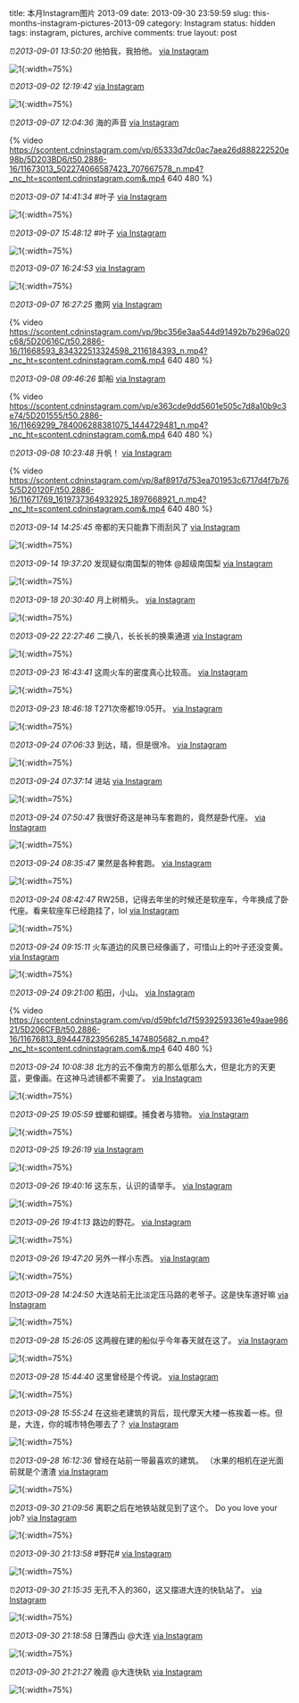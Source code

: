 title: 本月Instagram图片 2013-09
date: 2013-09-30 23:59:59
slug: this-months-instagram-pictures-2013-09
category: Instagram
status: hidden
tags: instagram, pictures, archive
comments: true
layout: post

⏰_2013-09-01 13:50:20_ 他拍我，我拍他。
[via Instagram](https://www.instagram.com/p/dtOin_gVxHpmS1LU1taZ0qh1wJow1ytdNNUqY0/)

![1](https://scontent-lax3-2.cdninstagram.com/vp/66cf218350d1b73a49f9af0b6dee9b2f/5DA75ECA/t51.2885-15/e15/11358150_977229112339341_1960624013_n.jpg?_nc_ht=scontent-lax3-2.cdninstagram.com){:width=75%}


⏰_2013-09-02 12:19:42_ 
[via Instagram](https://www.instagram.com/p/dvo9mygV3DKSDXS4LL-x0EDkftAp8xXMDgFZk0/)

![1](https://scontent-lax3-2.cdninstagram.com/vp/4afd4c0ba92d2211dcce96f57a14f389/5DBCDD69/t51.2885-15/e15/11325321_837763132972655_775626652_n.jpg?_nc_ht=scontent-lax3-2.cdninstagram.com){:width=75%}


⏰_2013-09-07 12:04:36_ 海的声音
[via Instagram](https://www.instagram.com/p/d8fNfBAVwMI2yRk2dIquKueSf2IwsJywIn7As0/)

{% video https://scontent.cdninstagram.com/vp/65333d7dc0ac7aea26d888222520e98b/5D203BD6/t50.2886-16/11673013_502274066587423_707667578_n.mp4?_nc_ht=scontent.cdninstagram.com&.mp4 640 480 %}

⏰_2013-09-07 14:41:34_ #叶子
[via Instagram](https://www.instagram.com/p/d8xLCxAVxP4fTy5i1PDmq_4Yb2BKB2oJEXXHY0/)

![1](https://scontent-lax3-2.cdninstagram.com/vp/4811aacbae85ff46c6d9782d93f5000f/5DB9FD9F/t51.2885-15/e15/11253701_1412988155693306_1528684876_n.jpg?_nc_ht=scontent-lax3-2.cdninstagram.com){:width=75%}

⏰_2013-09-07 15:48:12_ #叶子
[via Instagram](https://www.instagram.com/p/d84zF0AV3grC92I0xGrpw7V5_NKEovTp-YZwY0/)

![1](https://scontent-lax3-2.cdninstagram.com/vp/fc948cb1978461645e87296d04d6724a/5DB31219/t51.2885-15/e15/11363629_491729150978487_1502468048_n.jpg?_nc_ht=scontent-lax3-2.cdninstagram.com){:width=75%}

⏰_2013-09-07 16:24:53_ 
[via Instagram](https://www.instagram.com/p/d88_1zgV6T2e3Pt6mlML1pPX16RFvsMTgnDkI0/)

![1](https://scontent-lax3-2.cdninstagram.com/vp/23577157cd9498d699e7da4b19e04561/5DA84ADA/t51.2885-15/e15/11249002_382506355283364_368951451_n.jpg?_nc_ht=scontent-lax3-2.cdninstagram.com){:width=75%}

⏰_2013-09-07 16:27:25_ 撒网
[via Instagram](https://www.instagram.com/p/d89SXMgV6plDcjsRB_D9sCQWcNc2ApYFtyR4o0/)

{% video https://scontent.cdninstagram.com/vp/9bc356e3aa544d91492b7b296a020c68/5D20616C/t50.2886-16/11668593_834322513324598_2116184393_n.mp4?_nc_ht=scontent.cdninstagram.com&.mp4 640 480 %}


⏰_2013-09-08 09:46:26_ 卸船
[via Instagram](https://www.instagram.com/p/d-0MXbAVx67xhWumJxVsLLpjx8HycTtI9Xj-00/)

{% video https://scontent.cdninstagram.com/vp/e363cde9dd5601e505c7d8a10b9c3e74/5D201555/t50.2886-16/11669299_784006288381075_1444729481_n.mp4?_nc_ht=scontent.cdninstagram.com&.mp4 640 480 %}

⏰_2013-09-08 10:23:48_ 升帆！
[via Instagram](https://www.instagram.com/p/d-4eAcgV6BAfeVojmv2uHTq-Av5_BGW4eBMRQ0/)

{% video https://scontent.cdninstagram.com/vp/8af8917d753ea701953c6717d4f7b765/5D20120F/t50.2886-16/11671769_1619737364932925_1897668921_n.mp4?_nc_ht=scontent.cdninstagram.com&.mp4 640 480 %}


⏰_2013-09-14 14:25:45_ 帝都的天只能靠下雨刮风了
[via Instagram](https://www.instagram.com/p/eOw7VggVwtlwaXQFf_mxBVbrTNTpMoBWbDPyY0/)

![1](https://scontent-lax3-2.cdninstagram.com/vp/ea0ce44ef2515a38c865c23d0d862eec/5DC16A43/t51.2885-15/e15/11334539_777474292366909_106836564_n.jpg?_nc_ht=scontent-lax3-2.cdninstagram.com){:width=75%}

⏰_2013-09-14 19:37:20_ 发现疑似南国梨的物体 @超级南国梨
[via Instagram](https://www.instagram.com/p/ePUlehAVwiHpah-JKiUR6GXMMiiMtOFr5WzWU0/)

![1](https://scontent-lax3-2.cdninstagram.com/vp/3eea450c7683f2c132b170ddeb3d6984/5DC30B8F/t51.2885-15/e15/11381354_447489202099537_310868406_n.jpg?_nc_ht=scontent-lax3-2.cdninstagram.com){:width=75%}


⏰_2013-09-18 20:30:40_ 月上树梢头。
[via Instagram](https://www.instagram.com/p/eZt3jgAV7fiIVBzAkFlQbYYDsZvJfwP9lukc00/)

![1](https://scontent-lax3-2.cdninstagram.com/vp/89cbfce8be2bc64c93d022b30d62ea7a/5DB16419/t51.2885-15/e15/11378413_994461390577686_952196966_n.jpg?_nc_ht=scontent-lax3-2.cdninstagram.com){:width=75%}


⏰_2013-09-22 22:27:46_ 二换八，长长长的换乘通道
[via Instagram](https://www.instagram.com/p/ekOc09AV6J1ToGgT5nSHXPjU6ecnPifprd51k0/)

![1](https://scontent-lax3-2.cdninstagram.com/vp/05e27279d61ec10b98cc7032954c0d9e/5DBFBC5C/t51.2885-15/e15/11325939_951265254895092_811403695_n.jpg?_nc_ht=scontent-lax3-2.cdninstagram.com){:width=75%}


⏰_2013-09-23 16:43:41_ 这周火车的密度真心比较高。
[via Instagram](https://www.instagram.com/p/emL3epgVwaDZ8QSB9reNfYATIoD45Q7vi5sgg0/)

![1](https://scontent-lax3-2.cdninstagram.com/vp/634422fc30dc6a58f109a0c63051e0f9/5DA31DD8/t51.2885-15/e15/11419187_743063612478001_1015824411_n.jpg?_nc_ht=scontent-lax3-2.cdninstagram.com){:width=75%}

⏰_2013-09-23 18:46:18_ T271次帝都19:05开。
[via Instagram](https://www.instagram.com/p/emZ5ngAV5ZLF7N1Usbp9WsHI5tChlnkwwOsBY0/)

![1](https://scontent-lax3-2.cdninstagram.com/vp/e1bf799ec69ccbcf89e4e8bfde9b6b62/5DA654CF/t51.2885-15/e15/11280203_984814408206235_1962967094_n.jpg?_nc_ht=scontent-lax3-2.cdninstagram.com){:width=75%}


⏰_2013-09-24 07:06:33_ 到达，晴，但是很冷。
[via Instagram](https://www.instagram.com/p/enunWigV6eAZQbREq-Gm28zJpZoB52BoY8QbU0/)

![1](https://scontent-lax3-2.cdninstagram.com/vp/c40d32030017b830661f2896f23a87e8/5DA53B32/t51.2885-15/e15/11280187_1509166519344323_130039332_n.jpg?_nc_ht=scontent-lax3-2.cdninstagram.com){:width=75%}

⏰_2013-09-24 07:37:14_ 进站
[via Instagram](https://www.instagram.com/p/enyIH7AV-79EGotvAVa2ZRWsEdEKGcggbrMy80/)

![1](https://scontent-lax3-2.cdninstagram.com/vp/3de0d74b02cbf5a3dfb027f3037d98db/5DBFE44D/t51.2885-15/e15/11351828_957147240996548_475712701_n.jpg?_nc_ht=scontent-lax3-2.cdninstagram.com){:width=75%}

⏰_2013-09-24 07:50:47_ 我很好奇这是神马车套跑的，竟然是卧代座。
[via Instagram](https://www.instagram.com/p/enzrVcgVxcnRAK2JQ_c7RgWZ0A52AVwy_c6P80/)

![1](https://scontent-lax3-2.cdninstagram.com/vp/7fcf34ae819b91dece8df53e22aad6c7/5DA4616C/t51.2885-15/e15/11358295_1630775137208656_896488215_n.jpg?_nc_ht=scontent-lax3-2.cdninstagram.com){:width=75%}

⏰_2013-09-24 08:35:47_ 果然是各种套跑。
[via Instagram](https://www.instagram.com/p/en405wgV46JwaIkWvcZAoib_6e6zk_AMzdmec0/)

![1](https://scontent-lax3-2.cdninstagram.com/vp/1053126393961dde35f41edba5d8fe4d/5DA2D991/t51.2885-15/e15/11311941_827030404056974_1890046775_n.jpg?_nc_ht=scontent-lax3-2.cdninstagram.com){:width=75%}

⏰_2013-09-24 08:42:47_ RW25B，记得去年坐的时候还是软座车，今年换成了卧代座。看来软座车已经跑挂了，lol
[via Instagram](https://www.instagram.com/p/en5oHaAV6Ley-fKzWblO-GcyG502uWEzFIsBY0/)

![1](https://scontent-lax3-2.cdninstagram.com/vp/d4d8cec33881b6808a70a0c3ebedbcc0/5DB16E21/t51.2885-15/e15/11296852_848869411833618_455826716_n.jpg?_nc_ht=scontent-lax3-2.cdninstagram.com){:width=75%}

⏰_2013-09-24 09:15:11_ 火车道边的风景已经像画了，可惜山上的叶子还没变黄。
[via Instagram](https://www.instagram.com/p/en9ViWAV_vKVU51_P4E5BtnAJJoRSu5sfDoxY0/)

![1](https://scontent-lax3-2.cdninstagram.com/vp/1e6677806f311ec254b67a1ed58addf2/5DA06EB6/t51.2885-15/e15/11334569_390585874478643_1893503043_n.jpg?_nc_ht=scontent-lax3-2.cdninstagram.com){:width=75%}

⏰_2013-09-24 09:21:00_ 稻田，小山。
[via Instagram](https://www.instagram.com/p/en-AGtAVwzudLAe8Pt2UWOFXYqllq4c06hM7M0/)

{% video https://scontent.cdninstagram.com/vp/d59bfc1d7f59392593361e49aae98621/5D206CFB/t50.2886-16/11676813_894447823956285_1474805682_n.mp4?_nc_ht=scontent.cdninstagram.com&.mp4 640 480 %}

⏰_2013-09-24 10:08:38_ 北方的云不像南方的那么低那么大，但是北方的天更蓝，更像画。在这神马滤镜都不需要了。
[via Instagram](https://www.instagram.com/p/eoDc7SgV4plWjqbNGOusyUqXEUwDBB4101yPE0/)

![1](https://scontent-lax3-2.cdninstagram.com/vp/9d2a68f113db741c443b6d64911134ca/5DB31683/t51.2885-15/e15/11357631_877610645640097_630097240_n.jpg?_nc_ht=scontent-lax3-2.cdninstagram.com){:width=75%}


⏰_2013-09-25 19:05:59_ 螳螂和蝴蝶。捕食者与猎物。
[via Instagram](https://www.instagram.com/p/erlviyAV1BEV73xPH5EqezL6qkxZU34TmWCus0/)

![1](https://scontent-lax3-2.cdninstagram.com/vp/4b8fadbdf9854b8a7b77abe42a97be31/5DAC7BF6/t51.2885-15/e15/11325479_530696057071672_1137555897_n.jpg?_nc_ht=scontent-lax3-2.cdninstagram.com){:width=75%}

⏰_2013-09-25 19:26:19_ 
[via Instagram](https://www.instagram.com/p/eroEaDAV3APeSokeggAps_H058JFDtVpquVHs0/)

![1](https://scontent-lax3-2.cdninstagram.com/vp/6657ae5ddf0ccdbae4e3ad9f4b59d0bd/5DA5E3D5/t51.2885-15/e15/11313326_882248211828769_849881247_n.jpg?_nc_ht=scontent-lax3-2.cdninstagram.com){:width=75%}


⏰_2013-09-26 19:40:16_ 这东东，认识的请举手。
[via Instagram](https://www.instagram.com/p/euOdcRgV1mqHVmOpabmm9452_EvZepcM45-140/)

![1](https://scontent-lax3-2.cdninstagram.com/vp/079f177366a885b84e134d49f53a68d0/5DAE2E95/t51.2885-15/e15/11280455_1445217149107162_1125353522_n.jpg?_nc_ht=scontent-lax3-2.cdninstagram.com){:width=75%}

⏰_2013-09-26 19:41:13_ 路边的野花。
[via Instagram](https://www.instagram.com/p/euOkbtAV1tSC20ihUHmdD3OkrDlndkIhxBzUQ0/)

![1](https://scontent-lax3-2.cdninstagram.com/vp/b97eafcd8bd6ee467e6385f07f30fb90/5DAEA35D/t51.2885-15/e15/11375878_793147914131823_370389903_n.jpg?_nc_ht=scontent-lax3-2.cdninstagram.com){:width=75%}

⏰_2013-09-26 19:47:20_ 另外一样小东西。
[via Instagram](https://www.instagram.com/p/euPROKAV2sxRhFDUaI6CP7PM3DBuzx3mrk_EA0/)

![1](https://scontent-lax3-2.cdninstagram.com/vp/baea9dbb4a00fd229571e9584ffdb458/5DB39078/t51.2885-15/e15/11385130_1627586927479672_1881189218_n.jpg?_nc_ht=scontent-lax3-2.cdninstagram.com){:width=75%}


⏰_2013-09-28 14:24:50_ 大连站前无比淡定压马路的老爷子。这是快车道好嘛
[via Instagram](https://www.instagram.com/p/eyz8-YAV-JIwDmBglfMPz_oeJnknrULjkPLGU0/)

![1](https://scontent-lax3-2.cdninstagram.com/vp/6e71feb71cc4044601eab76976864f91/5DB1BEC0/t51.2885-15/e15/11372534_496394943843237_1356115380_n.jpg?_nc_ht=scontent-lax3-2.cdninstagram.com){:width=75%}

⏰_2013-09-28 15:26:05_ 这两艘在建的船似乎今年春天就在这了。
[via Instagram](https://www.instagram.com/p/ey69lgAV0A_gD8NGj8PyumMBmsEEtNbMd_7vQ0/)

![1](https://scontent-lax3-2.cdninstagram.com/vp/556138b0ab9e8af76e738db654c37a41/5DC4C436/t51.2885-15/e15/11325345_666223640174438_430372478_n.jpg?_nc_ht=scontent-lax3-2.cdninstagram.com){:width=75%}

⏰_2013-09-28 15:44:40_ 这里曾经是个传说。
[via Instagram](https://www.instagram.com/p/ey9FmLgV1tI81VX95kYIrZCVHzlFWcvseTqjs0/)

![1](https://scontent-lax3-2.cdninstagram.com/vp/a2f43b9774f9ce234199b3b3e7771ed3/5DA407D0/t51.2885-15/e15/11373808_1713496868877487_997799493_n.jpg?_nc_ht=scontent-lax3-2.cdninstagram.com){:width=75%}

⏰_2013-09-28 15:55:24_ 在这些老建筑的背后，现代摩天大楼一栋挨着一栋。但是，大连，你的城市特色哪去了？
[via Instagram](https://www.instagram.com/p/ey-UM_gV28VV25ap33OQpJ6VQZknlayMnTJtM0/)

![1](https://scontent-lax3-2.cdninstagram.com/vp/4823f407a3f95f90688885913bafdbe4/5DAA27F0/t51.2885-15/e15/11377631_1602756819980369_1061615580_n.jpg?_nc_ht=scontent-lax3-2.cdninstagram.com){:width=75%}

⏰_2013-09-28 16:12:36_ 曾经在站前一带最喜欢的建筑。 （水果的相机在逆光面前就是个渣渣
[via Instagram](https://www.instagram.com/p/ezASQIgV4iSrLH2KioiWC950sLGRtYGb1Asak0/)

![1](https://scontent-lax3-2.cdninstagram.com/vp/789e20c488e9f596bf354c5625b462be/5DB4A7D7/t51.2885-15/e15/11352428_1100942386584386_1303416876_n.jpg?_nc_ht=scontent-lax3-2.cdninstagram.com){:width=75%}


⏰_2013-09-30 21:09:56_ 离职之后在地铁站就见到了这个。 Do you love your job?
[via Instagram](https://www.instagram.com/p/e4r5rRgV3WzoFDGBbEJlk4zgXCwWIqn6t7XIA0/)

![1](https://scontent-lax3-2.cdninstagram.com/vp/7c1d75e48774b8e4f4ae8578b273e0c6/5DC58FB1/t51.2885-15/e15/11417479_936540603078729_1327496261_n.jpg?_nc_ht=scontent-lax3-2.cdninstagram.com){:width=75%}

⏰_2013-09-30 21:13:58_ #野花#
[via Instagram](https://www.instagram.com/p/e4sXT3gV3-m2Y80tM16nOQRhyXeGvWpXDtFzc0/)

![1](https://scontent-lax3-2.cdninstagram.com/vp/ed5d150d746c5c660fad7fa2a7139562/5DA56F3D/t51.2885-15/e15/11376414_1622093394741246_1115670747_n.jpg?_nc_ht=scontent-lax3-2.cdninstagram.com){:width=75%}

⏰_2013-09-30 21:15:35_ 无孔不入的360，这又摆进大连的快轨站了。
[via Instagram](https://www.instagram.com/p/e4sjIVgV4Ed2adYyv89QaNeuCQQK34UYfkDMA0/)

![1](https://scontent-lax3-2.cdninstagram.com/vp/59754009bda11449e0bbe7d295b713af/5DA21103/t51.2885-15/e15/11250661_111252802542898_286164354_n.jpg?_nc_ht=scontent-lax3-2.cdninstagram.com){:width=75%}

⏰_2013-09-30 21:18:58_ 日薄西山 @大连
[via Instagram](https://www.instagram.com/p/e4s70jgV4YNbWTF6q22hHlSapbpOep5_v8C0I0/)

![1](https://scontent-lax3-2.cdninstagram.com/vp/3898d29a28bfc60d777731a0009098e7/5DC2008C/t51.2885-15/e15/11240705_1587349468190956_358745921_n.jpg?_nc_ht=scontent-lax3-2.cdninstagram.com){:width=75%}

⏰_2013-09-30 21:21:27_ 晚霞 @大连快轨
[via Instagram](https://www.instagram.com/p/e4tOAcgV4wSdTs529g7LnDHgQ3Ar4aUnElsNE0/)

![1](https://scontent-lax3-2.cdninstagram.com/vp/23c95f06e50255e7e103bb5dd1cb8023/5DC2B843/t51.2885-15/e15/11386429_948525218526310_585118626_n.jpg?_nc_ht=scontent-lax3-2.cdninstagram.com){:width=75%}
